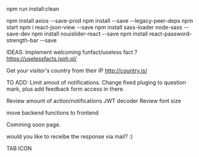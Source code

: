 npm run install:clean

npm install axios --save-prod
npm install --save --legacy-peer-deps
npm start
npm i react-json-view --save
npm install sass-loader node-sass --save-dev
npm install nouislider-react --save
npm install react-password-strength-bar --save

IDEAS:
Implement welcoming funfact/useless fact ? https://uselessfacts.jsph.pl/

Get your visitor's country from their IP http://country.is/



TO ADD:
Limit amout of notifications.
Change fixed pluging to question mark, plus add feedback form access in there.

Review amount of action/notifications JWT decoder
Review font size

move backend functions to frontend

Comming soon page.

would you like to receibe the response via mail? :)

TAB ICON